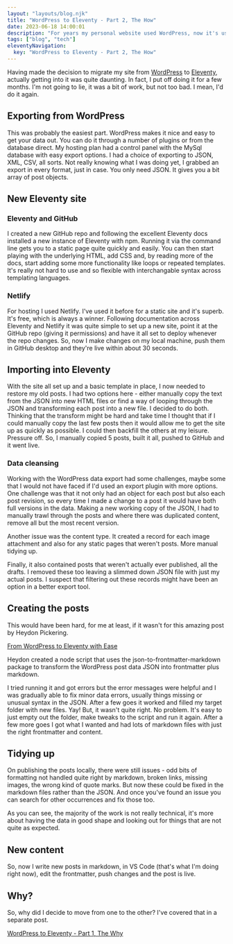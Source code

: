 ```yaml
---
layout: "layouts/blog.njk"
title: "WordPress to Eleventy - Part 2, The How"
date: 2023-06-18 14:00:01
description: "For years my personal website used WordPress, now it's using Eleventy and this is how I migrated it"
tags: ["blog", "tech"]
eleventyNavigation:
  key: "WordPress to Eleventy - Part 2, The How"
---
```


Having made the decision to migrate my site from [WordPress](https://en-gb.wordpress.org/) to [Eleventy](https://www.11ty.dev/), actually getting into it was quite daunting. In fact, I put off doing it for a few months. I'm not going to lie, it was a bit of work, but not too bad. I mean, I'd do it again.

## Exporting from WordPress

This was probably the easiest part. WordPress makes it nice and easy to get your data out. You can do it through a number of plugins or from the database direct. My hosting plan had a control panel with the MySql database with easy export options. I had a choice of exporting to JSON, XML, CSV, all sorts. Not really knowing what I was doing yet, I grabbed an export in every format, just in case. You only need JSON. It gives you a bit array of post objects.

## New Eleventy site

### Eleventy and GitHub

I created a new GitHub repo and following the excellent Eleventy docs installed a new instance of Eleventy with npm. Running it via the command line gets you to a static page quite quickly and easily. You can then start playing with the underlying HTML, add CSS and, by reading more of the docs, start adding some more functionality like loops or repeated templates. It's really not hard to use and so flexible with interchangable syntax across templating languages.

### Netlify

For hosting I used Netlify. I've used it before for a static site and it's superb. It's free, which is always a winner. Following documentation across Eleventy and Netlify it was quite simple to set up a new site, point it at the GitHub repo (giving it permissions) and have it all set to deploy whenever the repo changes. So, now I make changes on my local machine, push them in GitHub desktop and they're live within about 30 seconds.

## Importing into Eleventy

With the site all set up and a basic template in place, I now needed to restore my old posts. I had two options here - either manually copy the text from the JSON into new HTML files or find a way of looping through the JSON and transforming each post into a new file. I decided to do both. Thinking that the transform might be hard and take time I thought that if I could manually copy the last few posts then it would allow me to get the site up as quickly as possible. I could then backfill the others at my leisure. Pressure off. So, I manually copied 5 posts, built it all, pushed to GitHub and it went live.

### Data cleansing

Working with the WordPress data export had some challenges, maybe some that I would not have faced if I'd used an export plugin with more options. One challenge was that it not only had an object for each post but also each post revision, so every time I made a change to a post it would have both full versions in the data. Making a new working copy of the JSON, I had to manually trawl through the posts and where there was duplicated content, remove all but the most recent version.

Another issue was the content type. It created a record for each image attachment and also for any static pages that weren't posts. More manual tidying up.

Finally, it also contained posts that weren't actually ever published, all the drafts. I removed these too leaving a slimmed down JSON file with just my actual posts. I suspect that filtering out these records might have been an option in a better export tool.

## Creating the posts

This would have been hard, for me at least, if it wasn't for this amazing post by Heydon Pickering.

[From WordPress to Eleventy with Ease](https://heydonworks.com/article/wordpress-to-eleventy/)

Heydon created a node script that uses the json-to-frontmatter-markdown package to transform the WordPress post data JSON into frontmatter plus markdown.

I tried running it and got errors but the error messages were helpful and I was gradually able to fix minor data errors, usually things missing or unusual syntax in the JSON. After a few goes it worked and filled my target folder with new files. Yay! But, it wasn't quite right. No problem. It's easy to just empty out the folder, make tweaks to the script and run it again. After a few more goes I got what I wanted and had lots of markdown files with just the right frontmatter and content.

## Tidying up

On publishing the posts locally, there were still issues - odd bits of formatting not handled quite right by markdown, broken links, missing images, the wrong kind of quote marks. But now these could be fixed in the markdown files rather than the JSON. And once you've found an issue you can search for other occurrences and fix those too.

As you can see, the majority of the work is not really technical, it's more about having the data in good shape and looking out for things that are not quite as expected.

## New content

So, now I write new posts in markdown, in VS Code (that's what I'm doing right now), edit the frontmatter, push changes and the post is live.

## Why?

So, why did I decide to move from one to the other? I've covered that in a separate post.

[WordPress to Eleventy - Part 1, The Why](../wordpress-to-eleventy-part-1-the-why)
